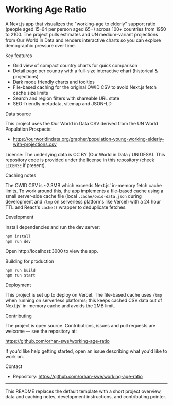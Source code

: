 # Working Age Ratio

A Next.js app that visualizes the "working-age to elderly" support ratio (people aged 15–64 per person aged 65+) across 100+ countries from 1950 to 2100. The project pulls estimates and UN medium-variant projections from Our World in Data and renders interactive charts so you can explore demographic pressure over time.

Key features

- Grid view of compact country charts for quick comparison
- Detail page per country with a full-size interactive chart (historical & projections)
- Dark mode friendly charts and tooltips
- File-based caching for the original OWID CSV to avoid Next.js fetch cache size limits
- Search and region filters with shareable URL state
- SEO-friendly metadata, sitemap and JSON-LD

Data source

This project uses the Our World in Data CSV derived from the UN World Population Prospects:

- https://ourworldindata.org/grapher/population-young-working-elderly-with-projections.csv

License: The underlying data is CC BY (Our World in Data / UN DESA). This repository code is provided under the license in this repository (check `LICENSE` if present).

Caching notes

The OWID CSV is ~2.3MB which exceeds Next.js' in-memory fetch cache limits. To work around this, the app implements a file-based cache using a small server-side cache file (local `.cache/owid-data.json` during development and `/tmp` on serverless platforms like Vercel) with a 24 hour TTL and React's `cache()` wrapper to deduplicate fetches.

Development

Install dependencies and run the dev server:

```bash
npm install
npm run dev
```

Open http://localhost:3000 to view the app.

Building for production

```bash
npm run build
npm run start
```

Deployment

This project is set up to deploy on Vercel. The file-based cache uses `/tmp` when running on serverless platforms; this keeps cached CSV data out of Next.js' in-memory cache and avoids the 2MB limit.

Contributing

The project is open source. Contributions, issues and pull requests are welcome — see the repository at:

https://github.com/orhan-swe/working-age-ratio

If you'd like help getting started, open an issue describing what you'd like to work on.

Contact

- Repository: https://github.com/orhan-swe/working-age-ratio

---

This README replaces the default template with a short project overview, data and caching notes, development instructions, and contributing pointer.
